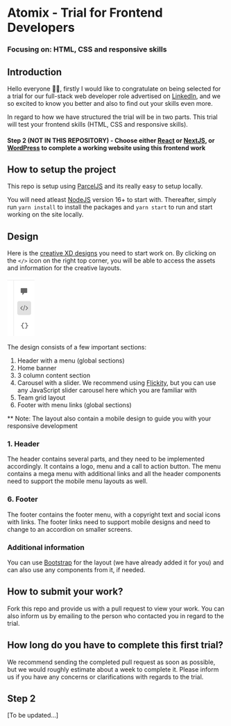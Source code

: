 # Atomix - Trial for Frontend Developers
### Focusing on: HTML, CSS and responsive skills

## Introduction
Hello everyone 👋🏼, firstly I would like to congratulate on being selected for a trial for our full-stack web developer role advertised on [LinkedIn](https://www.linkedin.com/jobs/view/3160453756/), and we so excited to know you better and also to find out your skills even more.

In regard to how we have structured the trial will be in two parts. This trial will test your frontend skills (HTML, CSS and responsive skills). 

#### Step 2 (NOT IN THIS REPOSITORY) - Choose either [React](https://reactjs.org/) or [NextJS](https://nextjs.org/), or [WordPress](https://en-au.wordpress.org/download/) to complete a working website using this frontend work

## How to setup the project
This repo is setup using [ParcelJS](https://parceljs.org/) and its really easy to setup locally. 

You will need atleast [NodeJS](https://nodejs.org/en/) version 16+ to start with. Thereafter, simply run `yarn install` to install the packages and `yarn start` to run and start working on the site locally.

## Design
Here is the [creative XD designs](https://xd.adobe.com/view/9b96df8b-7468-4806-9b66-1a0cd6e30fa4-cec5/) you need to start work on. By clicking on the `</>` icon on the right top corner, you will be able to access the assets and information for the creative layouts. 

![xd dev](src/images/xd-dev.png)

The design consists of a few important sections:
1. Header with a menu (global sections)
2. Home banner
3. 3 column content section
4. Carousel with a slider. We recommend using [Flickity](https://flickity.metafizzy.co/), but you can use any JavaScript slider carousel here which you are familiar with
5. Team grid layout
6. Footer with menu links (global sections)

** Note: The layout also contain a mobile design to guide you with your responsive development 

### 1. Header
The header contains several parts, and they need to be implemented accordingly. It contains a logo, menu and a call to action button. The menu contains a mega menu with additional links and all the header components need to support the mobile menu layouts as well.

### 6. Footer
The footer contains the footer menu, with a copyright text and social icons with links. The footer links need to support mobile designs and need to change to an accordion on smaller screens.

### Additional information
You can use [Bootstrap](https://getbootstrap.com/) for the layout (we have already added it for you) and can also use any components from it, if needed.

## How to submit your work?
Fork this repo and provide us with a pull request to view your work. You can also inform us by emailing to the person who contacted you in regard to the trial.

## How long do you have to complete this first trial?
We recommend sending the completed pull request as soon as possible, but we would roughly estimate about a week to complete it. Please inform us if you have any concerns or clarifications with regards to the trial.

## Step 2
[To be updated...]